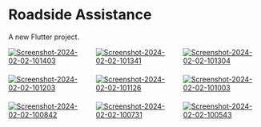 # Roadside Assistance

A new Flutter project.

<div style="display: grid; grid-template-columns: repeat(3, 1fr); gap: 20px;">
  <a href="https://ibb.co/PDX9dRQ"><img src="https://i.ibb.co/NTDmMXS/Screenshot-2024-02-02-101403.png" alt="Screenshot-2024-02-02-101403" border="0"></a>
  <a href="https://ibb.co/0Knf2JK"><img src="https://i.ibb.co/xY2ML5Y/Screenshot-2024-02-02-101341.png" alt="Screenshot-2024-02-02-101341" border="0"></a>
  <a href="https://ibb.co/n7JNVDr"><img src="https://i.ibb.co/R3wkMC2/Screenshot-2024-02-02-101304.png" alt="Screenshot-2024-02-02-101304" border="0"></a>
  <a href="https://ibb.co/zfqBz15"><img src="https://i.ibb.co/nkxYFT0/Screenshot-2024-02-02-101203.png" alt="Screenshot-2024-02-02-101203" border="0"></a>
  <a href="https://ibb.co/vjtjX3J"><img src="https://i.ibb.co/FDPDH5B/Screenshot-2024-02-02-101126.png" alt="Screenshot-2024-02-02-101126" border="0"></a>
  <a href="https://ibb.co/bs6r94P"><img src="https://i.ibb.co/v3cJnNH/Screenshot-2024-02-02-101003.png" alt="Screenshot-2024-02-02-101003" border="0"></a>
  <a href="https://ibb.co/d7CgbbX"><img src="https://i.ibb.co/ZN4mHHv/Screenshot-2024-02-02-100842.png" alt="Screenshot-2024-02-02-100842" border="0"></a>
  <a href="https://ibb.co/jWH9XSP"><img src="https://i.ibb.co/CMWpGf3/Screenshot-2024-02-02-100731.png" alt="Screenshot-2024-02-02-100731" border="0"></a>
  <a href="https://ibb.co/nnCxSkj"><img src="https://i.ibb.co/wws5164/Screenshot-2024-02-02-100543.png" alt="Screenshot-2024-02-02-100543" border="0"></a>
</div>
